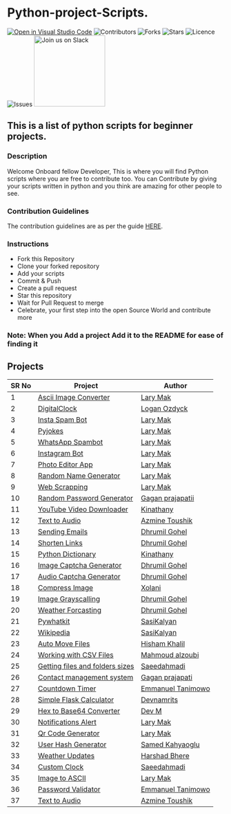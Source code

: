 # Python-project-Scripts.

[![Open in Visual Studio Code](https://open.vscode.dev/badges/open-in-vscode.svg)](https://open.vscode.dev/larymak/Python-project-Scripts)
![Contributors](https://img.shields.io/github/contributors/larymak/Python-project-Scripts?style=plastic)
![Forks](https://img.shields.io/github/forks/larymak/Python-project-Scripts)
![Stars](https://img.shields.io/github/stars/larymak/Python-project-Scripts)
![Licence](https://img.shields.io/github/license/larymak/Python-project-Scripts)
![Issues](https://img.shields.io/github/issues/larymak/Python-project-Scripts)
<a href="https://join.slack.com/t/ngc-goz8665/shared_invite/zt-r01kumfq-dQUT3c95BxEP_fnk4yJFfQ">
<img alt="Join us on Slack" src="https://raw.githubusercontent.com/netlify/netlify-cms/master/website/static/img/slack.png" width="165"/>
</a>

## This is a list of python scripts for beginner projects.

### Description

Welcome Onboard fellow Developer, This is where you will find Python scripts where you are free to contribute too.
You can Contribute by giving your scripts written in python and you think are amazing for other people to see.

### Contribution Guidelines

The contribution guidelines are as per the guide [HERE](https://github.com/larymak/Python-project-Scripts/blob/main/CONTRIBUTING.md).

### Instructions

- Fork this Repository
- Clone your forked repository
- Add your scripts
- Commit & Push
- Create a pull request
- Star this repository
- Wait for Pull Request to merge
- Celebrate, your first step into the open Source World and contribute more

### Note: When you Add a project Add it to the README for ease of finding it

## Projects

SR No   | Project | Author  
--- | --- | ---
1 | [Ascii Image Converter](https://github.com/larymak/Python-project-Scripts/tree/master/image-ascii) | [Lary Mak](https://github.com/larymak)
2 | [DigitalClock](https://github.com/larymak/Python-project-Scripts/tree/main/DigitalClock) | [Logan Ozdyck](https://github.com/ozdyck3)
3 | [Insta Spam Bot](https://github.com/larymak/Python-project-Scripts/tree/main/InstaSpamBot) | [Lary Mak](https://github.com/larymak)
4 | [Pyjokes](https://github.com/larymak/Python-project-Scripts/tree/master/pyjokes) | [Lary Mak](https://github.com/larymak)
5 | [WhatsApp Spambot](https://github.com/larymak/Python-project-Scripts/tree/master/whatsapp-spam) | [Lary Mak](https://github.com/larymak)
6 | [Instagram Bot](https://github.com/larymak/Python-project-Scripts/tree/main/InstagramBot) | [Lary Mak](https://github.com/larymak)
7 | [Photo Editor App](https://github.com/larymak/Python-project-Scripts/tree/master/photo%20editor)| [Lary Mak](https://github.com/larymak)
8 | [Random Name Generator](https://github.com/larymak/Python-project-Scripts/tree/main/RandomNameGen) | [Lary Mak](https://github.com/larymak)
9 | [Web Scrapping](https://github.com/larymak/Python-project-Scripts/tree/main/WebScraping) | [Lary Mak](https://github.com/larymak)
10 | [Random Password Generator](https://github.com/larymak/Python-project-Scripts/tree/main/RandomPassword) | [Gagan prajapatii](https://github.com/Gagan1111)
11 | [YouTube Video Downloader](https://github.com/larymak/Python-project-Scripts/tree/main/YoutubeDownloader) | [Kinathany](https://github.com/jkinathan)
12 | [Text to Audio](https://github.com/larymak/Python-project-Scripts/tree/main/texttoaudio) | [Azmine Toushik](https://github.com/azminewasi)
13 | [Sending Emails](https://github.com/larymak/Python-project-Scripts/tree/main/Sending-Emails) | [Dhrumil Gohel](https://github.com/Dhrumil-Zion)
14 | [Shorten Links](https://github.com/larymak/Python-project-Scripts/tree/main/ShortenLinks) | [Dhrumil Gohel](https://github.com/Dhrumil-Zion)
15 | [Python Dictionary](https://github.com/larymak/Python-project-Scripts/tree/main/PYDICTIONARY) | [Kinathany](https://github.com/jkinathan)
16 | [Image Captcha Generator](https://github.com/larymak/Python-project-Scripts/tree/main/Image%20Captcha%20Generator) | [Dhrumil Gohel](https://github.com/Dhrumil-Zion)
17 | [Audio Captcha Generator](https://github.com/larymak/Python-project-Scripts/tree/main/Audio%20Captcha%20Generator)| [Dhrumil Gohel](https://github.com/Dhrumil-Zion)
18 | [Compress Image](https://github.com/larymak/Python-project-Scripts/tree/main/Compress%20Image)| [Xolani](https://github.com/xolanigumbi)
19 | [Image Grayscalling](https://github.com/larymak/Python-project-Scripts/tree/main/Image%20Grayscalling)| [Dhrumil Gohel](https://github.com/Dhrumil-Zion)
20 | [Weather Forcasting](https://github.com/larymak/Python-project-Scripts/tree/main/Weather%20Forcasting) | [Dhrumil Gohel](https://github.com/Dhrumil-Zion)
21 | [Pywhatkit](https://github.com/larymak/Python-project-Scripts/tree/main/pywhatkit) | [SasiKalyan](https://github.com/KanakamSasikalyan)
22 | [Wikipedia](https://github.com/larymak/Python-project-Scripts/tree/main/wikipedia)| [SasiKalyan](https://github.com/KanakamSasikalyan)
23 | [Auto Move Files](https://github.com/larymak/Python-project-Scripts/tree/main/AutoMoveFiles) | [Hisham Khalil](https://github.com/HishamKhalil1990)
24 | [Working with CSV Files](https://github.com/larymak/Python-project-Scripts/tree/main/CSV_files)| [Mahmoud alzoubi](https://github.com/Mahmoud-alzoubi95)
25 | [Getting files and folders sizes](https://github.com/larymak/Python-project-Scripts/tree/main/Getting%20Files%20and%20Folders%20sizes) | [Saeedahmadi](https://github.com/Saeedahmadi7714)
26 | [Contact management system](https://github.com/larymak/Python-project-Scripts/tree/main/Contact-management) | [Gagan prajapati](https://github.com/Gagan1111)
27 | [Countdown Timer](https://github.com/larymak/Python-project-Scripts/tree/main/Countdown%20Timer) | [Emmanuel Tanimowo](https://github.com/Mannuel25)
28 | [Simple Flask Calculator](https://github.com/larymak/Python-project-Scripts/tree/main/FlaskSimpleCalculator) | [Devnamrits](https://github.com/devnamrits)
29 | [Hex to Base64 Converter](https://github.com/larymak/Python-project-Scripts/tree/main/Hex%20to%20Base64%20Converter) | [Dev M](https://github.com/devmgardner)
30 | [Notifications Alert](https://github.com/larymak/Python-project-Scripts/tree/main/Notification) | [Lary Mak](https://github.com/larymak)
31 | [Qr Code Generator](https://github.com/larymak/Python-project-Scripts/tree/main/QrCodeGen) | [Lary Mak](https://github.com/larymak)
32 | [User Hash Generator](https://github.com/larymak/Python-project-Scripts/tree/main/User%20Hash%20Generator) | [Samed Kahyaoglu](https://github.com/urtuba)
33 | [Weather Updates](https://github.com/larymak/Python-project-Scripts/tree/main/Weather%20Updates) | [Harshad Bhere](https://github.com/harshadbhere)
34 | [Custom Clock](https://github.com/larymak/Python-project-Scripts/tree/main/current_time) | [Saeedahmadi](https://github.com/Saeedahmadi7714)
35 | [Image to ASCII](https://github.com/larymak/Python-project-Scripts/tree/main/image-ascii) | [Lary Mak](https://github.com/larymak)
36 | [Password Validator](https://github.com/larymak/Python-project-Scripts/tree/main/password-validator) | [Emmanuel Tanimowo](https://github.com/Mannuel25)
37 | [Text to Audio](https://github.com/larymak/Python-project-Scripts/tree/main/texttoaudio) | [Azmine Toushik](https://github.com/azminewasi)